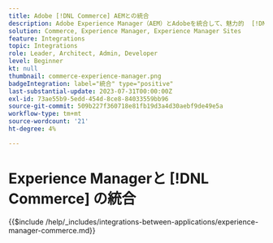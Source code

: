 ```yaml
---
title: Adobe [!DNL Commerce] AEMとの統合
description: Adobe Experience Manager（AEM）とAdobeを統合して、魅力的  [!DNL Commerce]  ショッピングエクスペリエンスを構築します。
solution: Commerce, Experience Manager, Experience Manager Sites
feature: Integrations
topic: Integrations
role: Leader, Architect, Admin, Developer
level: Beginner
kt: null
thumbnail: commerce-experience-manager.png
badgeIntegration: label="統合" type="positive"
last-substantial-update: 2023-07-31T00:00:00Z
exl-id: 73ae55b9-5edd-454d-8ce8-84033559bb96
source-git-commit: 509b227f360718e81fb19d3a4d30aebf9de49e5a
workflow-type: tm+mt
source-wordcount: '21'
ht-degree: 4%

---
```


# Experience Managerと [!DNL Commerce] の統合

{{$include /help/_includes/integrations-between-applications/experience-manager-commerce.md}}
